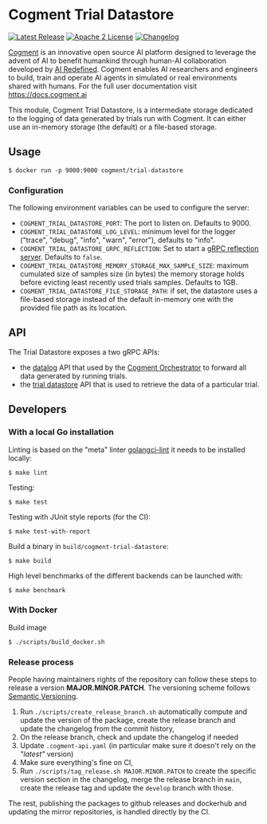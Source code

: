# Cogment Trial Datastore

[![Latest Release](https://img.shields.io/docker/v/cogment/trial-datastore?label=docker%20release&sort=semver&style=flat-square)](https://hub.docker.com/r/cogment/trial-datastore) [![Apache 2 License](https://img.shields.io/badge/license-Apache%202-green?style=flat-square)](./LICENSE) [![Changelog](https://img.shields.io/badge/-Changelog%20-blueviolet?style=flat-square)](./CHANGELOG.md)

[Cogment](https://cogment.ai) is an innovative open source AI platform designed to leverage the advent of AI to benefit humankind through human-AI collaboration developed by [AI Redefined](https://ai-r.com). Cogment enables AI researchers and engineers to build, train and operate AI agents in simulated or real environments shared with humans. For the full user documentation visit <https://docs.cogment.ai>

This module, Cogment Trial Datastore, is a intermediate storage dedicated to the logging of data generated by trials run with Cogment. It can either use an in-memory storage (the default) or a file-based storage.

## Usage

```console
$ docker run -p 9000:9000 cogment/trial-datastore
```

### Configuration

The following environment variables can be used to configure the server:

- `COGMENT_TRIAL_DATASTORE_PORT`: The port to listen on. Defaults to 9000.
- `COGMENT_TRIAL_DATASTORE_LOG_LEVEL`: minimum level for the logger ("trace", "debug", "info", "warn", "error"), defaults to "info".
- `COGMENT_TRIAL_DATASTORE_GRPC_REFLECTION`: Set to start a [gRPC reflection server](https://github.com/grpc/grpc/blob/master/doc/server-reflection.md). Defaults to `false`.
- `COGMENT_TRIAL_DATASTORE_MEMORY_STORAGE_MAX_SAMPLE_SIZE`: maximum cumulated size of samples size (in bytes) the memory storage holds before evicting least recently used trials samples. Defaults to 1GB.
- `COGMENT_TRIAL_DATASTORE_FILE_STORAGE_PATH`: if set, the datastore uses a file-based storage instead of the default in-memory one with the provided file path as its location.

## API

The Trial Datastore exposes a two gRPC APIs:

- the [datalog](https://github.com/cogment/cogment-api/blob/main/datalog.proto) API that used by the [Cogment Orchestrator](https://github.com/cogment/cogment-orchestrator) to forward all data generated by running trials.
- the [trial datastore](https://github.com/cogment/cogment-api/blob/main/trial_datastore.proto) API that is used to retrieve the data of a particular trial.

## Developers

### With a local Go installation

Linting is based on the "meta" linter [golangci-lint](https://golangci-lint.run) it needs to be installed locally:

```console
$ make lint
```

Testing:

```console
$ make test
```

Testing with JUnit style reports (for the CI):

```console
$ make test-with-report
```

Build a binary in `build/cogment-trial-datastore`:

```console
$ make build
```

High level benchmarks of the different backends can be launched with:

```console
$ make benchmark
```

### With Docker

Build image

```
$ ./scripts/build_docker.sh
```

### Release process

People having maintainers rights of the repository can follow these steps to release a version **MAJOR.MINOR.PATCH**. The versioning scheme follows [Semantic Versioning](http://semver.org/spec/v2.0.0.html).

1. Run `./scripts/create_release_branch.sh` automatically compute and update the version of the package, create the release branch and update the changelog from the commit history,
2. On the release branch, check and update the changelog if needed
3. Update `.cogment-api.yaml` (in particular make sure it doesn't rely on the _"latest"_ version)
4. Make sure everything's fine on CI,
5. Run `./scripts/tag_release.sh MAJOR.MINOR.PATCH` to create the specific version section in the changelog, merge the release branch in `main`, create the release tag and update the `develop` branch with those.

The rest, publishing the packages to github releases and dockerhub and updating the mirror repositories, is handled directly by the CI.
